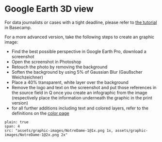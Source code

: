 # Google Earth 3D view

For data journalists or cases with a tight deadline, please refer to [the tutorial](https://3.basecamp.com/3500782/buckets/10878677/documents/1598132399#__recording_1793630293) in Basecamp.

For a more advanced version, take the following steps to create an graphic image:
- Find the best possible perspective in Google Earth Pro, download a screenshot
- Open the screenshot in Photoshop
- Retouch the photo by removing the background
- Soften the background by using 5% of Gaussian Blur (Gaußscher Weichzeichner)
- Place a 40% transparent, white layer over the background
- Remove the logo and text on the screenshot and put those references in the source field in Q once you create an infographic from the image (respectively place the information underneath the graphic in the print version)
- for all further additions including text and colored layers, refer to the definitions on the [color page](https://nzzdev.github.io/Storytelling-Styleguide/#/colors)

```image
plain: true
span: 4
src: "assets/graphic-images/NotreDame-1@1x.png 1x, assets/graphic-images/NotreDame-1@2x.png 2x"
```
